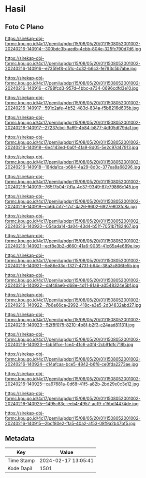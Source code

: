 # Hasil

## Foto C Plano

https://sirekap-obj-formc.kpu.go.id/4c17/pemilu/pdpr/15/08/05/20/01/1508052001002-20240216-140914--300bdc3b-aedb-4cbb-804e-325fc790d7d6.jpg

https://sirekap-obj-formc.kpu.go.id/4c17/pemilu/pdpr/15/08/05/20/01/1508052001002-20240216-140916--e735fef8-c51c-4c32-b6c3-fe793c5b7abe.jpg

https://sirekap-obj-formc.kpu.go.id/4c17/pemilu/pdpr/15/08/05/20/01/1508052001002-20240216-140916--c798fcd3-957d-4bbc-a734-0696cdfd3e10.jpg

https://sirekap-obj-formc.kpu.go.id/4c17/pemilu/pdpr/15/08/05/20/01/1508052001002-20240216-140917--591c2afe-4b52-483d-834a-f5b8216d605b.jpg

https://sirekap-obj-formc.kpu.go.id/4c17/pemilu/pdpr/15/08/05/20/01/1508052001002-20240216-140917--27237cbd-9a69-4b84-b877-4df05df79da1.jpg

https://sirekap-obj-formc.kpu.go.id/4c17/pemilu/pdpr/15/08/05/20/01/1508052001002-20240216-140918--6e4143ed-0a0f-4fa9-8d05-5e2c97d47913.jpg

https://sirekap-obj-formc.kpu.go.id/4c17/pemilu/pdpr/15/08/05/20/01/1508052001002-20240216-140918--164da1ca-b684-4a29-8d0c-377ea8a68296.jpg

https://sirekap-obj-formc.kpu.go.id/4c17/pemilu/pdpr/15/08/05/20/01/1508052001002-20240216-140919--765f7b04-7d1a-4c37-9349-87e79866c145.jpg

https://sirekap-obj-formc.kpu.go.id/4c17/pemilu/pdpr/15/08/05/20/01/1508052001002-20240216-140919--cb6b7a17-17cf-4a26-9602-6927e803fc8a.jpg

https://sirekap-obj-formc.kpu.go.id/4c17/pemilu/pdpr/15/08/05/20/01/1508052001002-20240216-140920--054ada14-da04-43d4-b51f-7051b7f82467.jpg

https://sirekap-obj-formc.kpu.go.id/4c17/pemilu/pdpr/15/08/05/20/01/1508052001002-20240216-140921--ecf8e3b2-d660-41a6-9035-41c65a4e689e.jpg

https://sirekap-obj-formc.kpu.go.id/4c17/pemilu/pdpr/15/08/05/20/01/1508052001002-20240216-140921--5e86e33d-1327-4731-b64c-38a3c806fe5b.jpg

https://sirekap-obj-formc.kpu.go.id/4c17/pemilu/pdpr/15/08/05/20/01/1508052001002-20240216-140922--daf48ae6-d68e-4d11-81a9-a0548324e5bf.jpg

https://sirekap-obj-formc.kpu.go.id/4c17/pemilu/pdpr/15/08/05/20/01/1508052001002-20240216-140922--7b6e66ca-2992-418c-a3e5-2d34832abd27.jpg

https://sirekap-obj-formc.kpu.go.id/4c17/pemilu/pdpr/15/08/05/20/01/1508052001002-20240216-140923--52f8f075-8210-4b8f-b2f3-c24aad81131f.jpg

https://sirekap-obj-formc.kpu.go.id/4c17/pemilu/pdpr/15/08/05/20/01/1508052001002-20240216-140923--fab5ffce-1ce4-41c6-a0f4-2cb91dfc718b.jpg

https://sirekap-obj-formc.kpu.go.id/4c17/pemilu/pdpr/15/08/05/20/01/1508052001002-20240216-140924--c14afcaa-bce5-4842-b6f8-ce0fda2273ae.jpg

https://sirekap-obj-formc.kpu.go.id/4c17/pemilu/pdpr/15/08/05/20/01/1508052001002-20240216-140925--ca97681a-0d68-41f5-a82b-2bd29e0c3e12.jpg

https://sirekap-obj-formc.kpu.go.id/4c17/pemilu/pdpr/15/08/05/20/01/1508052001002-20240216-140925--1495c83c-eeb4-4957-acf9-c15bdf4474de.jpg

https://sirekap-obj-formc.kpu.go.id/4c17/pemilu/pdpr/15/08/05/20/01/1508052001002-20240216-140915--2bcf80e2-ffa5-40a2-af53-08f9a2b47bf5.jpg


## Metadata

| Key        | Value               |
| ---------- | ------------------- |
| Time Stamp | 2024-02-17 13:05:41 |
| Kode Dapil | 1501                |



